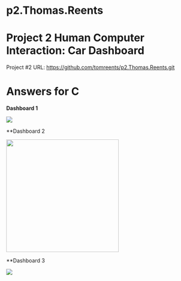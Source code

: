 # p2.Thomas.Reents
# Project 2 Human Computer Interaction: Car Dashboard 

Project #2 URL: https://github.com/tomreents/p2.Thomas.Reents.git

# Answers for C

**Dashboard 1**

<img src = "https://user-images.githubusercontent.com/68446643/115167441-3e35c700-a07d-11eb-95fc-e45b3167315e.jpg">

**Dashboard 2

<img src = "https://user-images.githubusercontent.com/68446643/115167457-4beb4c80-a07d-11eb-9015-5ef3ac475b36.png" height = "300">

**Dashboard 3

<img src = "https://user-images.githubusercontent.com/68446643/115167465-5279c400-a07d-11eb-888d-0b95d4caa419.jpg" >


